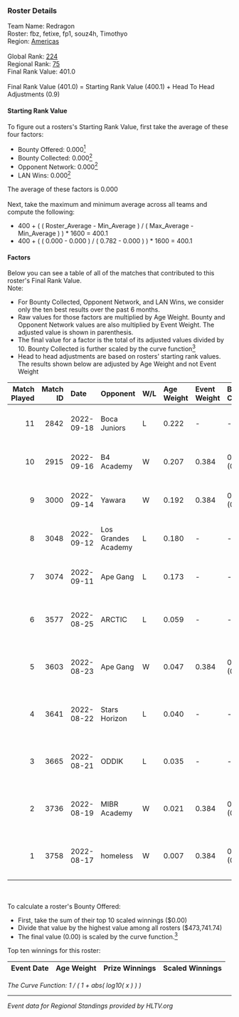 ### Roster Details<br />
Team Name: Redragon<br />
Roster: fbz, fetixe, fp1, souz4h, Timothyo<br />
Region: [Americas]( ../standings_americas.md)<br />
<br />
Global Rank: [224](../standings_global.md)<br />
Regional Rank: [75]( ../standings_americas.md)<br />
Final Rank Value:  401.0<br />
<br />
Final Rank Value (401.0) = Starting Rank Value (400.1) + Head To Head Adjustments (0.9)<br />

#### Starting Rank Value<br />
To figure out a rosters's Starting Rank Value, first take the average of these four factors:<br />
- Bounty Offered: 0.000[<sup>1</sup>](#table2)
- Bounty Collected: 0.000[<sup>2</sup>](#table1)
- Opponent Network: 0.000[<sup>2</sup>](#table1)
- LAN Wins: 0.000[<sup>2</sup>](#table1)

The average of these factors is 0.000<br />
<br />
Next, take the maximum and minimum average across all teams and compute the following:<br />
- 400 + ( ( Roster_Average - Min_Average ) / ( Max_Average - Min_Average ) ) * 1600 = 400.1
- 400 + ( ( 0.000 - 0.000 ) / ( 0.782 - 0.000 ) ) * 1600 = 400.1


#### Factors<br />
Below you can see a table of all of the matches that contributed to this roster's Final Rank Value.<br />
Note:<br />

- For Bounty Collected, Opponent Network, and LAN Wins, we consider only the ten best results over the past 6 months.
- Raw values for those factors are multiplied by Age Weight. Bounty and Opponent Network values are also multiplied by Event Weight. The adjusted value is shown in parenthesis.
- The final value for a factor is the total of its adjusted values divided by 10. Bounty Collected is further scaled by the curve function[<sup>3</sup>](#curveFunction)
- Head to head adjustments are based on rosters' starting rank values. The results shown below are adjusted by Age Weight and not Event Weight
<span id="table1"></span><br />


| Match Played | Match ID | Date       | Opponent            | W/L | Age Weight | Event Weight | Bounty Collected | Opponent Network | LAN Wins  | H2H Adj. | Roster                               |
| -: | -: | :- | :- | :- | :- | :- | :- | :- | :- | -: | :- |
|           11 |     2842 | 2022-09-18 | Boca Juniors        | L   | 0.222      | -            | -                | -                | -         |    -1.91 | fbz, fetixe, fp1, souz4h, Timothyo   |
|           10 |     2915 | 2022-09-16 | B4 Academy          | W   | 0.207      | 0.384        | 0.000 (0.000)    | 0.007 (0.001)    | 0 (0.000) |     3.24 | fbz, fetixe, fp1, souz4h, Timothyo   |
|            9 |     3000 | 2022-09-14 | Yawara              | W   | 0.192      | 0.384        | 0.000 (0.000)    | 0.000 (0.000)    | 0 (0.000) |     3.02 | fbz, fetixe, fp1, souz4h, Timothyo   |
|            8 |     3048 | 2022-09-12 | Los Grandes Academy | L   | 0.180      | -            | -                | -                | -         |    -2.83 | fbz, fetixe, fp1, souz4h, Timothyo   |
|            7 |     3074 | 2022-09-11 | Ape Gang            | L   | 0.173      | -            | -                | -                | -         |    -1.65 | fbz, fetixe, fp1, souz4h, Timothyo   |
|            6 |     3577 | 2022-08-25 | ARCTIC              | L   | 0.059      | -            | -                | -                | -         |    -0.12 | BRNZ1K, fetixe, fp1, proSHOW, souz4h |
|            5 |     3603 | 2022-08-23 | Ape Gang            | W   | 0.047      | 0.384        | 0.000 (0.000)    | 0.045 (0.001)    | 0 (0.000) |     1.02 | BRNZ1K, fetixe, fp1, proSHOW, souz4h |
|            4 |     3641 | 2022-08-22 | Stars Horizon       | L   | 0.040      | -            | -                | -                | -         |    -0.29 | BRNZ1K, fetixe, fp1, proSHOW, souz4h |
|            3 |     3665 | 2022-08-21 | ODDIK               | L   | 0.035      | -            | -                | -                | -         |    -0.13 | BRNZ1K, fetixe, fp1, proSHOW, souz4h |
|            2 |     3736 | 2022-08-19 | MIBR Academy        | W   | 0.021      | 0.384        | 0.000 (0.000)    | 0.042 (0.000)    | 0 (0.000) |     0.45 | BRNZ1K, fetixe, fp1, proSHOW, souz4h |
|            1 |     3758 | 2022-08-17 | homeless            | W   | 0.007      | 0.384        | 0.000 (0.000)    | 0.000 (0.000)    | 0 (0.000) |     0.12 | BRNZ1K, fetixe, fp1, proSHOW, souz4h |

<br />
<span id="table2"></span><br />
To calculate a roster's Bounty Offered:<br />

- First, take the sum of their top 10 scaled winnings ($0.00)
- Divide that value by the highest value among all rosters ($473,741.74)
- The final value (0.00) is scaled by the curve function.[<sup>3</sup>](#curveFunction)

Top ten winnings for this roster:<br />

| Event Date | Age Weight | Prize Winnings | Scaled Winnings |
| :- | -: | :- | :- |


<span id="curveFunction"></span>_The Curve Function: 1 / ( 1 + abs( log10( x ) ) )_<br />

---
_Event data for Regional Standings provided by HLTV.org_<br />
